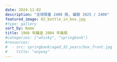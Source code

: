 ```yaml
---
date: 2024-11-02
description: "全球限量 2400 瓶, 編號 1925 / 2400"
featured_image: 02_bottle_in_box.jpg
#type: gallery
sort_by: Name
title: 1966 年釀造 2004 年裝瓶
#categories: ["whisky", "springbank"]
#resources:
#  - src: springbank/aged_32_years/box_front.jpg
#    title: "anyway"
---
```

